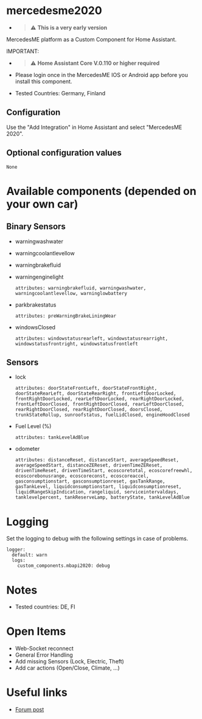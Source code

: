 # mercedesme2020

* > :warning: **This is a very early version**


MercedesME platform as a Custom Component for Home Assistant.

IMPORTANT:

* > :warning: **Home Assistant Core V.0.110 or higher required**

* Please login once in the MercedesME IOS or Android app before you install this component.

* Tested Countries: Germany, Finland

## Configuration

Use the "Add Integration" in Home Assistant and select "MercedesME 2020".

## Optional configuration values

```
None

```

# Available components (depended on your own car)


## Binary Sensors

* warningwashwater
  
* warningcoolantlevellow
  
* warningbrakefluid

* warningenginelight

    `attributes: warningbrakefluid, warningwashwater, warningcoolantlevellow, warninglowbattery`

* parkbrakestatus

    `attributes: preWarningBrakeLiningWear`

* windowsClosed
  
    `attributes: windowstatusrearleft, windowstatusrearright, windowstatusfrontright, windowstatusfrontleft`


## Sensors

* lock

  `attributes: doorStateFrontLeft, doorStateFrontRight, doorStateRearLeft, doorStateRearRight, frontLeftDoorLocked, frontRightDoorLocked, rearLeftDoorLocked, rearRightDoorLocked, frontLeftDoorClosed, frontRightDoorClosed, rearLeftDoorClosed, rearRightDoorClosed, rearRightDoorClosed, doorsClosed, trunkStateRollup, sunroofstatus, fuelLidClosed, engineHoodClosed`

* Fuel Level (%)

  `attributes: tankLevelAdBlue`

* odometer
  
  `attributes: distanceReset, distanceStart, averageSpeedReset, averageSpeedStart, distanceZEReset, drivenTimeZEReset, drivenTimeReset, drivenTimeStart, ecoscoretotal, ecoscorefreewhl, ecoscorebonusrange, ecoscoreconst, ecoscoreaccel, gasconsumptionstart, gasconsumptionreset, gasTankRange, gasTankLevel, liquidconsumptionstart, liquidconsumptionreset, liquidRangeSkipIndication, rangeliquid, serviceintervaldays, tanklevelpercent, tankReserveLamp, batteryState, tankLevelAdBlue`

  
# Logging

Set the logging to debug with the following settings in case of problems.

```
logger:
  default: warn
  logs:
    custom_components.mbapi2020: debug
```

# Notes

* Tested countries: DE, FI

# Open Items
* Web-Socket reconnect
* General Error Handling
* Add missing Sensors (Lock, Electric, Theft)
* Add car actions (Open/Close, Climate, ...)

# Useful links

* [Forum post](https://community.home-assistant.io/t/mercedes-me-component/41911)
